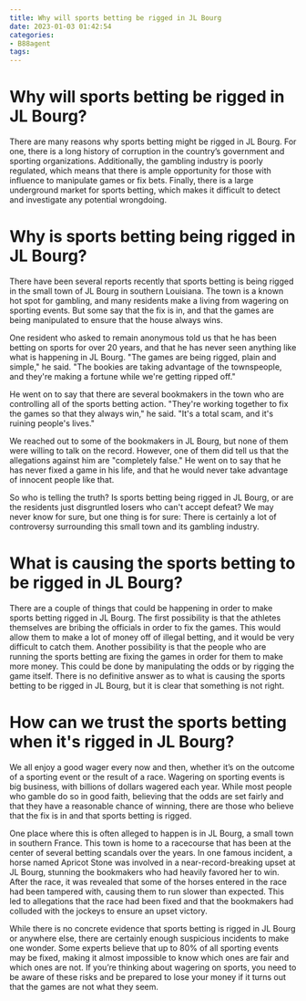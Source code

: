 ```yaml
---
title: Why will sports betting be rigged in JL Bourg
date: 2023-01-03 01:42:54
categories:
- B88agent
tags:
---
```



#  Why will sports betting be rigged in JL Bourg?

There are many reasons why sports betting might be rigged in JL Bourg. For one, there is a long history of corruption in the country’s government and sporting organizations. Additionally, the gambling industry is poorly regulated, which means that there is ample opportunity for those with influence to manipulate games or fix bets. Finally, there is a large underground market for sports betting, which makes it difficult to detect and investigate any potential wrongdoing.

#  Why is sports betting being rigged in JL Bourg?

There have been several reports recently that sports betting is being rigged in the small town of JL Bourg in southern Louisiana. The town is a known hot spot for gambling, and many residents make a living from wagering on sporting events. But some say that the fix is in, and that the games are being manipulated to ensure that the house always wins.

One resident who asked to remain anonymous told us that he has been betting on sports for over 20 years, and that he has never seen anything like what is happening in JL Bourg. "The games are being rigged, plain and simple," he said. "The bookies are taking advantage of the townspeople, and they're making a fortune while we're getting ripped off."

He went on to say that there are several bookmakers in the town who are controlling all of the sports betting action. "They're working together to fix the games so that they always win," he said. "It's a total scam, and it's ruining people's lives."

We reached out to some of the bookmakers in JL Bourg, but none of them were willing to talk on the record. However, one of them did tell us that the allegations against him are "completely false." He went on to say that he has never fixed a game in his life, and that he would never take advantage of innocent people like that.

So who is telling the truth? Is sports betting being rigged in JL Bourg, or are the residents just disgruntled losers who can't accept defeat? We may never know for sure, but one thing is for sure: There is certainly a lot of controversy surrounding this small town and its gambling industry.

#  What is causing the sports betting to be rigged in JL Bourg?

There are a couple of things that could be happening in order to make sports betting rigged in JL Bourg. The first possibility is that the athletes themselves are bribing the officials in order to fix the games. This would allow them to make a lot of money off of illegal betting, and it would be very difficult to catch them. Another possibility is that the people who are running the sports betting are fixing the games in order for them to make more money. This could be done by manipulating the odds or by rigging the game itself. There is no definitive answer as to what is causing the sports betting to be rigged in JL Bourg, but it is clear that something is not right.

#  How can we trust the sports betting when it's rigged in JL Bourg?

We all enjoy a good wager every now and then, whether it’s on the outcome of a sporting event or the result of a race. Wagering on sporting events is big business, with billions of dollars wagered each year. While most people who gamble do so in good faith, believing that the odds are set fairly and that they have a reasonable chance of winning, there are those who believe that the fix is in and that sports betting is rigged.

One place where this is often alleged to happen is in JL Bourg, a small town in southern France. This town is home to a racecourse that has been at the center of several betting scandals over the years. In one famous incident, a horse named Apricot Stone was involved in a near-record-breaking upset at JL Bourg, stunning the bookmakers who had heavily favored her to win. After the race, it was revealed that some of the horses entered in the race had been tampered with, causing them to run slower than expected. This led to allegations that the race had been fixed and that the bookmakers had colluded with the jockeys to ensure an upset victory.

While there is no concrete evidence that sports betting is rigged in JL Bourg or anywhere else, there are certainly enough suspicious incidents to make one wonder. Some experts believe that up to 80% of all sporting events may be fixed, making it almost impossible to know which ones are fair and which ones are not. If you’re thinking about wagering on sports, you need to be aware of these risks and be prepared to lose your money if it turns out that the games are not what they seem.